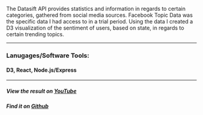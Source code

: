 The Datasift API provides statistics and information in regards to certain categories, gathered from social media sources. Facebook Topic Data was the specific data I had access to in a trial period. Using the data I created a D3 visualization of the sentiment of users, based on state, in regards to certain trending topics.

***

### Lanugages/Software Tools:
<h4 class="sub-head">D3, React, Node.js/Express</h4>

***

##### View the result on <a href='https://www.youtube.com/watch?v=S1T204QKnCs' target='_blank'>YouTube</a>
##### Find it on <a href='http://github.com/sampsonbryce/datasift-visualization.git' target='_blank'>Github</a>
